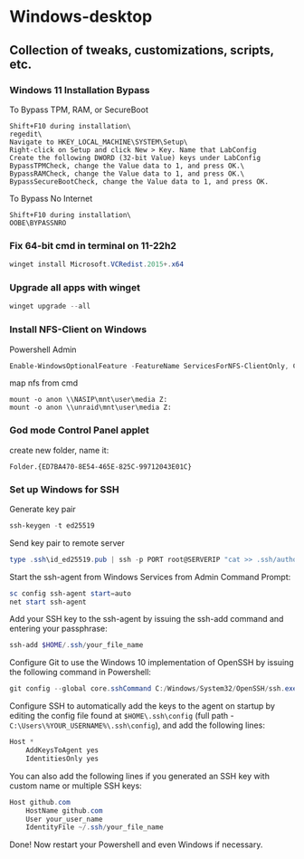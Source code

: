# Windows-desktop
## Collection of tweaks, customizations, scripts, etc.
### Windows 11 Installation Bypass
To Bypass TPM, RAM, or SecureBoot
```
Shift+F10 during installation\
regedit\
Navigate to HKEY_LOCAL_MACHINE\SYSTEM\Setup\
Right-click on Setup and click New > Key. Name that LabConfig
Create the following DWORD (32-bit Value) keys under LabConfig
BypassTPMCheck, change the Value data to 1, and press OK.\
BypassRAMCheck, change the Value data to 1, and press OK.\
BypassSecureBootCheck, change the Value data to 1, and press OK.
```
To Bypass No Internet
```
Shift+F10 during installation\
OOBE\BYPASSNRO
```
### Fix 64-bit cmd in terminal on 11-22h2
``` powershell
winget install Microsoft.VCRedist.2015+.x64
```
### Upgrade all apps with winget
``` powershell
winget upgrade --all
```
### Install NFS-Client on Windows
Powershell Admin
``` powershell
Enable-WindowsOptionalFeature -FeatureName ServicesForNFS-ClientOnly, ClientForNFS-Infrastructure -Online -NoRestart
```
map nfs from cmd
```
mount -o anon \\NASIP\mnt\user\media Z:
mount -o anon \\unraid\mnt\user\media Z:
```
### God mode Control Panel applet
create new folder, name it:
```
Folder.{ED7BA470-8E54-465E-825C-99712043E01C}
```
### Set up Windows for SSH
Generate key pair
``` powershell
ssh-keygen -t ed25519
```
Send key pair to remote server
``` powershell
type .ssh\id_ed25519.pub | ssh -p PORT root@SERVERIP "cat >> .ssh/authorized_keys"
```
Start the ssh-agent from Windows Services from Admin Command Prompt:  
``` powershell
sc config ssh-agent start=auto
net start ssh-agent
```
Add your SSH key to the ssh-agent by issuing the ssh-add command and entering your passphrase:  
``` powershell
ssh-add $HOME/.ssh/your_file_name
```

Configure Git to use the Windows 10 implementation of OpenSSH by issuing the following command in Powershell:  
``` powershell
git config --global core.sshCommand C:/Windows/System32/OpenSSH/ssh.exe
```  
Configure SSH to automatically add the keys to the agent on startup by editing the config file found at ```$HOME\.ssh\config``` (full path - ```C:\Users\%YOUR_USERNAME%\.ssh\config```), and add the following lines:
``` powershell
Host *
	AddKeysToAgent yes
	IdentitiesOnly yes
```
You can also add the following lines if you generated an SSH key with custom name or multiple SSH keys:
``` powershell
Host github.com
	HostName github.com
	User your_user_name
	IdentityFile ~/.ssh/your_file_name
```

Done! Now restart your Powershell and even Windows if necessary.
